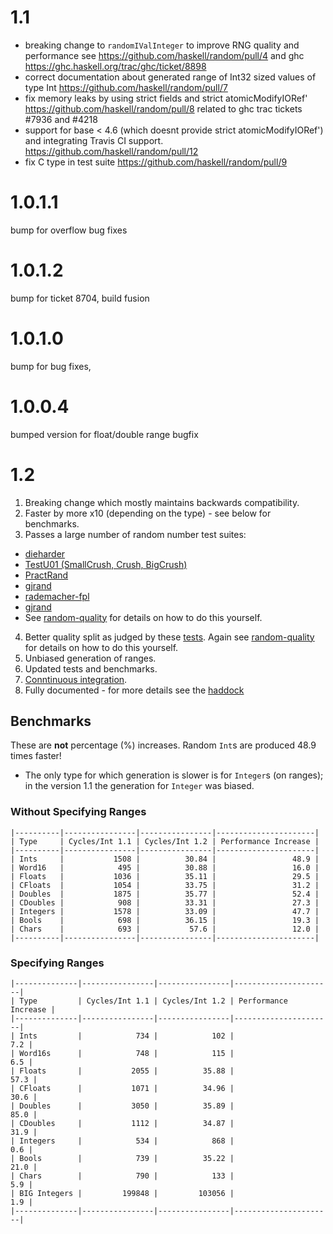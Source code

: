 # 1.1
  * breaking change to `randomIValInteger` to improve RNG quality and performance
    see https://github.com/haskell/random/pull/4 and
    ghc https://ghc.haskell.org/trac/ghc/ticket/8898
  * correct documentation about generated range of Int32 sized values of type Int
    https://github.com/haskell/random/pull/7
  * fix memory leaks by using strict fields and strict atomicModifyIORef'
    https://github.com/haskell/random/pull/8
    related to ghc trac tickets  #7936 and #4218
  * support for base < 4.6 (which doesnt provide strict atomicModifyIORef')
    and integrating Travis CI support.
    https://github.com/haskell/random/pull/12
  * fix C type in test suite https://github.com/haskell/random/pull/9

# 1.0.1.1
bump for overflow bug fixes

# 1.0.1.2
bump for ticket 8704, build fusion

# 1.0.1.0
bump for bug fixes,

# 1.0.0.4
bumped version for float/double range bugfix

# 1.2

1. Breaking change which mostly maintains backwards compatibility.
2. Faster by more x10 (depending on the type) - see below for benchmarks.
3. Passes a large number of random number test suites:
  * [dieharder](http://webhome.phy.duke.edu/~rgb/General/dieharder.php "venerable")
  * [TestU01 (SmallCrush, Crush, BigCrush)](http://simul.iro.umontreal.ca/testu01/tu01.html "venerable")
  * [PractRand](http://pracrand.sourceforge.net/ "active")
  * [gjrand](http://gjrand.sourceforge.net/ "active")
  * [rademacher-fpl](https://gitlab.com/christoph-conrads/rademacher-fpl/-/tree/master "active")
  * [gjrand](http://gjrand.sourceforge.net/ "active")
  * See [random-quality](https://github.com/tweag/random-quality)
		 for details on how to do this yourself.
4. Better quality split as judged by these
	[tests](https://www.cambridge.org/core/journals/journal-of-functional-programming/article/evaluation-of-splittable-pseudorandom-generators/3EBAA9F14939C5BB5560E32D1A132637). Again
	see [random-quality](https://github.com/tweag/random-quality) for
	details on how to do this yourself.
5. Unbiased generation of ranges.
6. Updated tests and benchmarks.
7. [Conntinuous integration](https://travis-ci.org/github/idontgetoutmuch/random).
8. Fully documented - for more details see the [haddock]()

## Benchmarks

These are **not** percentage (%) increases. Random `Int`s are produced 48.9 times faster!

* The only type for which generation is slower is for `Integer`s (on ranges); in the version 1.1 the generation for `Integer` was biased.


### Without Specifying Ranges

    |----------|----------------|----------------|----------------------|
	| Type     | Cycles/Int 1.1 | Cycles/Int 1.2 | Performance Increase |
	|----------|----------------|----------------|----------------------|
	| Ints     |           1508 |          30.84 |                 48.9 |
	| Word16   |            495 |          30.88 |                 16.0 |
	| Floats   |           1036 |          35.11 |                 29.5 |
	| CFloats  |           1054 |          33.75 |                 31.2 |
	| Doubles  |           1875 |          35.77 |                 52.4 |
	| CDoubles |            908 |          33.31 |                 27.3 |
	| Integers |           1578 |          33.09 |                 47.7 |
	| Bools    |            698 |          36.15 |                 19.3 |
	| Chars    |            693 |           57.6 |                 12.0 |
	|----------|----------------|----------------|----------------------|

### Specifying Ranges

	|--------------|----------------|----------------|----------------------|
	| Type         | Cycles/Int 1.1 | Cycles/Int 1.2 | Performance Increase |
	|--------------|----------------|----------------|----------------------|
	| Ints         |            734 |            102 |                  7.2 |
	| Word16s      |            748 |            115 |                  6.5 |
	| Floats       |           2055 |          35.88 |                 57.3 |
	| CFloats      |           1071 |          34.96 |                 30.6 |
	| Doubles      |           3050 |          35.89 |                 85.0 |
	| CDoubles     |           1112 |          34.87 |                 31.9 |
	| Integers     |            534 |            868 |                  0.6 |
	| Bools        |            739 |          35.22 |                 21.0 |
	| Chars        |            790 |            133 |                  5.9 |
	| BIG Integers |         199848 |         103056 |                  1.9 |
	|--------------|----------------|----------------|----------------------|




